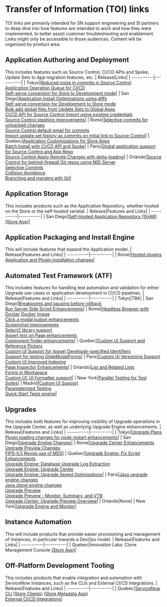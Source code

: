 # Transfer of Information (TOI) links
TOI links are primarily intended for SN support engineering and SI partners to deep dive into how features are intended to work and how they were implemented, to better assist customer troubleshooting and enablement. 
Links might only be accessible to those audiences. 
Content will be organized by product area. 

## Application Authoring and Deployment
This includes features such as Source Control, CI/CD APIs and Spoke, Update Sets to App migration features, etc.
| Release|Links|
| -----------|-----------|
| Tokyo|[Reduced noise in commits in Source Control<br/>Application Operation Queue for CI/CD<br/>Self-serve conversion for Store to Development mode](https://trainingops.servicenow.com/detail/videos/platform_________/video/6307381624112/tokyo:-platform---source-control-and-app-install-enhancements?page=1)|
| San Diego|[Application Install Optimizations using diffs](https://trainingops.servicenow.com/detail/video/6291005424001/san-diego:-platform:-dev-at-scale---app-install-optimization?q=dev%20at%20scale)<br/>[Self-serve conversion for Development to Store mode<br/>Bulk add global files from Update Sets to Global Apps<br/>CI/CD API for Source Control Import using existing credentials<br/>Source Control stashing improvements](https://trainingops.servicenow.com/detail/video/6291007607001/san-diego:-platform:-dev-at-scale---application-lifecycle-engine-enhancements?q=dev%20at%20scale)|
| Rome|[Selective commits for untracked changes](https://trainingops.servicenow.com/detail/video/6258844692001/rome:-platform---selective-commits-for-untracked-changes?page=3&q=rome%20platform)<br/>[Source Control default email for commits](https://trainingops.servicenow.com/detail/video/6258845288001/rome:-platform---default-email-for-commits?page=3&q=rome%20platform)<br/>[Import update set history as commits on initial link to Source Control](https://trainingops.servicenow.com/detail/video/6258845185001/rome:-platform---import-update-set-history-as-commits?page=3&q=rome%20platform)|
| Quebec|[Application Customizations for Store Apps](https://trainingops.servicenow.com/detail/video/6208831608001/quebec:-platform---source-control---application-customizations?q=source%20control)<br/>[Batch Install with CI/CD API and Spoke](https://trainingops.servicenow.com/detail/video/6208819597001/quebec:-platform---ci-cd-api---batch-install-and-spoke-updates?q=batch%20install)|
| Paris|[Global application support for Source Control and App Repo<br/>Source Control Apply Remote Changes with delta-loading](https://trainingops.servicenow.com/detail/video/6161217575001/paris:-platform---source-control-integration---global-source-support-in-source-control-and-delta-loading?q=source%20control)|
| Orlando|[Source Control for behind-firewall Git repos using MID Server<br/>Selective Commits<br/>Collision Avoidance<br/>Branching and merging with Git](https://trainingops.servicenow.com/detail/video/6102987529001/orlando:-platform-eng:-source-control---dev-scale?q=source%20control)|

## Application Storage
This includes products such as the Application Repository, whether hosted on the Store or the self-hosted varietal. 
| Release|Features and Links|
| -----------|-----------|
| San Diego|[Self-Hosted Application Repository (SHAR)](https://trainingops.servicenow.com/detail/video/6291005321001/san-diego:-platform:-self-hosted-application-repository?q=self-hosted) [(Store App)](https://store.servicenow.com/sn_appstore_store.do#!/store/application/a8a6a9135f02301011d57104c173138d)|

## Application Packaging and Install Engine
This will include features that expand the Application model.
| Release|Features and Links|
| -----------|-----------|
| Rome|[Hosted plugins](https://trainingops.servicenow.com/detail/video/6255952905001/rome:-platform---hosted-plugins?page=6&q=rome%20platform)<br/>[Application and Plugin installation changes](https://trainingops.servicenow.com/detail/video/6255957405001/rome:-platform---app-plugin-installation-changes?page=6&q=rome%20platform)|

## Automated Test Framework (ATF)
This includes features for handling test automation and validation for either Upgrade use cases or application development in CI/CD pipelines.
| Release|Features and Links|
| -----------|-----------|
| Tokyo|TBA|
| San Diego|[Breakpoints and pausing before rollback](https://trainingops.servicenow.com/detail/video/6280498946001/san-diego:-platform---automated-test-framework-breakpoints?q=breakpoint)<br/>[Run Server Side Script Enhancements](https://trainingops.servicenow.com/detail/videos/platform_______/video/6280500141001/san-diego:-platform---automated-test-framework---run-server-side-script-enhancements)|
| Rome|[Headless Browser with Docker](https://trainingops.servicenow.com/detail/video/6256327502001/rome:-platform---headless-browsers?q=headless) [Docker Image](https://github.com/ServiceNow/atf-headless-runner)<br/>[Click a modal button enhancements](https://trainingops.servicenow.com/detail/video/6256328750001/rome:-platform---click-a-modal-button-enhancements?page=5&q=rome%20platform)<br/>[Screenshot improvements](https://trainingops.servicenow.com/detail/video/6256328650001/rome:-platform---screenshot-improvements?page=5&q=rome%20platform)<br/>[Select2 library support](https://trainingops.servicenow.com/detail/video/6256327696001/rome:-platform---select-2-support?page=6&q=rome%20platform)<br/>[Assert text on Page enhancements](https://trainingops.servicenow.com/detail/video/6256328434001/rome:-platform---assert-text-on-page-enhancements?page=6&q=rome%20platform)<br/>[Component finder enhancements](https://trainingops.servicenow.com/detail/video/6256328494001/rome:-platform---component-finder-enhancements?page=6&q=rome%20platform)|
| Quebec|[Custom UI Support and Reference Pickers](https://trainingops.servicenow.com/detail/videos/platform___/video/6210490390001/quebec:-platform---automated-test-framework---custom-ui-support-and-reference-pickers?autoStart=true)<br/>[Custom UI Support for (page) Developer-specified Identifiers](https://trainingops.servicenow.com/detail/videos/platform___/video/6210492159001/quebec:-platform---automated-test-framework---custom-ui-support-of-page-developer-specified-identifiers?autoStart=true)<br/>[Support for testing GlideModalForms](https://trainingops.servicenow.com/detail/videos/platform___/video/6210492160001/quebec:-platform---automated-test-framework---support-of-testing-glidemodalforms?autoStart=true)|
| Paris|[Custom UI Versioning Support](https://trainingops.servicenow.com/detail/videos/platform__/video/6161217234001/paris:-platform---atf---custom-ui-versioning-support?autoStart=true)<br/>[Custom UI Improved Indexing](https://trainingops.servicenow.com/detail/videos/platform__/video/6161217118001/paris:-platform---atf---improved-indexing?autoStart=true)<br/>[Page Inspector Enhancements](https://trainingops.servicenow.com/detail/videos/platform__/video/6161215369001/paris:-platform---atf---page-inspector-enhancements?autoStart=true)|
| Orlando|[List and Related Lists](https://trainingops.servicenow.com/detail/video/6101195268001/orlando:-platform-eng:-atf---list-and-related-list-support?autoStart=true&q=related%20list)<br/>[Forms in Workspace](https://trainingops.servicenow.com/detail/videos/platform-eng_/video/6101204067001/orlando:-platform-eng:-atf---forms-in-workspaces-testing-support)<br/>[Custom UI: UI Formatter support](https://trainingops.servicenow.com/detail/videos/platform-eng_/video/6101247632001/orlando:-platform-eng:-atf---ui-formatter-testing-support)|
| New York|[Parallel Testing for Test Suites](https://trainingops.servicenow.com/detail/videos/platform-eng/video/6049737607001/new-york:-platform-eng:-explorer---automated-test-framework?autoStart=true)|
| Madrid|[Custom UI Support<br/>Parameterized Testing<br/>Quick Start Tests engine](https://trainingops.servicenow.com/detail/video/5971822044001/madrid:-platform:-platform-atf-tests?autoStart=true&q=atf%3A)|

## Upgrades
This includes both features for improving visibility of Upgrade operations in the Upgrade Center, as well as underlying Upgrade Engine enhancements. 
| Release|Features and Links|
| -----------|-----------|
| Tokyo|[Upgrade Plans](https://trainingops.servicenow.com/detail/video/6307540280112/tokyo:-platform:-platform-dev---platform-evolution---upgrade-plans?q=tokyo%20upgrade%20plans)<br/>[Plugin loading changes for node restart enhancements](https://trainingops.servicenow.com/detail/video/6307543244112/tokyo:-platform:-platform-dev---platform-evolution---plugin-loading-changes-for-node-restart-enhancements?q=tokyo%20node%20restart)|
| San Diego|[Upgrade Engine Changes](https://trainingops.servicenow.com/detail/video/6280499660001/san-diego:-platform---upgrade-engine-changes?q=san%20diego%20upgrade%20engine)|
| Rome|[Upgrade Center Enhancements](https://trainingops.servicenow.com/detail/video/6255952906001/rome:-platform---upgrade-center-enhancements?page=6&q=rome%20platform)<br/>[Upgrade Preview Changes](https://trainingops.servicenow.com/detail/video/6255960620001/rome:-platform---preview-changes?page=6&q=rome%20platform)<br/>[FIPS-IL5 Revise use of MD5](https://trainingops.servicenow.com/detail/video/6255954488001/rome:-platform---fips-il5:-revise-use-of-md5?q=fips%20revise)|
| Quebec|[Upgrade Engine: Fix Script Enhancements](https://trainingops.servicenow.com/detail/video/6210161883001/quebec:-platform---upgrade-engine-optimizations---fix-script-enhancements?page=1&q=upgrades)<br/>[Upgrade Engine: Database Upgrade Log Extraction](https://trainingops.servicenow.com/detail/video/6210159322001/quebec:-platform---upgrade-engine-optimizations---database-upgrade-log-extraction?page=1&q=upgrades)<br/>[Upgrade Engine: Upgrade Center](https://trainingops.servicenow.com/detail/video/6210158101001/quebec:-platform---upgrade-engine-optimizations---upgrade-center?page=1&q=upgrades)<br/>[Upgrade Engine: Upgrade Speed Optimizations](https://trainingops.servicenow.com/detail/video/6210151036001/quebec:-platform---upgrade-engine-optimizations---upgrade-speed-optimizations?page=1&q=upgrades)|
| Paris|[Java upgrade engine changes<br/>Java zboot engine changes](https://trainingops.servicenow.com/detail/video/6162275696001/paris:-platform---platform-backend---java-upgrade-engine?page=1&q=upgrades)<br/>[Upgrade Preview](https://trainingops.servicenow.com/detail/video/6162145103001/paris:-platform---upgrade-center---upgrade-preview?page=1&q=upgrades)<br/>[Upgrade Preview - Monitor, Summary, and VTB](https://trainingops.servicenow.com/detail/video/6162145673001/paris:-platform---upgrade-center---upgrade-preview---monitor-summary-and-vtb?page=1&q=upgrades)<br/>[Upgrade Center: Upgrade Preview Overview](https://trainingops.servicenow.com/detail/video/6162145673001/paris:-platform---upgrade-center---upgrade-preview---monitor-summary-and-vtb?page=1&q=upgrades)|
| Orlando|None|
| New York|[Upgrade Engine and Monitor](https://trainingops.servicenow.com/detail/video/6049988688001/new-york:-platform-eng:-upgrade-engine-and-monitor?page=2&q=upgrades)|

## Instance Automation
This will include products that provide easier provisioning and management of instances, in particular towards a DevOps model. 
| Release|Features and Links|
| -----------|-----------|
| Quebec|Innovation Labs: Clone Management Console [(Store App)](https://store.servicenow.com/sn_appstore_store.do#!/store/application/f07d8dd73bb01010aaec0896c3efc452)|

## Off-Platform Development Tooling
This includes products that enable integration and automation with ServiceNow instances, such as the CLIs and External CI/CD Integrations. 
| Release|Features and Links|
| -----------|-----------|
| Quebec|[ServiceNow CLI](https://trainingops.servicenow.com/detail/video/6246068680001/technical-support:-servicenow-store:-platform---servicenow-cli-metadata-v1.0-v1.1-april-2021?q=cli) [(Store Clients)](https://store.servicenow.com/sn_appstore_store.do#!/store/application/9085854adbb52810122156a8dc961910/1.1.0) [(Store Metadata App)](https://store.servicenow.com/sn_appstore_store.do#!/store/application/5be94e20c3cb1010e44fe317a840dd15/1.1.2)<br/>[External CI/CD Integrations](https://github.com/ServiceNow/ALM/tree/master/pluginsAndIntegrations)|

